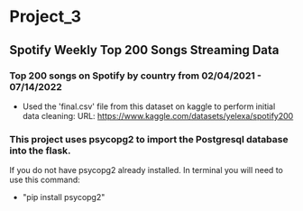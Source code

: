 # Project_3

## Spotify Weekly Top 200 Songs Streaming Data
### Top 200 songs on Spotify by country from 02/04/2021 - 07/14/2022

* Used the 'final.csv' file from this dataset on kaggle to perform initial data cleaning:
URL: https://www.kaggle.com/datasets/yelexa/spotify200

### This project uses psycopg2 to import the Postgresql database into the flask. 
If you do not have psycopg2 already installed. In terminal you will need to use this command:
* "pip install psycopg2"



